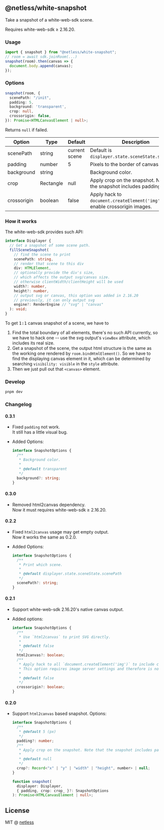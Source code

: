 ## @netless/white-snapshot

Take a snapshot of a white-web-sdk scene.

Requires white-web-sdk &ge; 2.16.20.

### Usage

```js
import { snapshot } from "@netless/white-snapshot";
// room = await sdk.joinRoom(...)
snapshot(room).then(canvas => {
  document.body.append(canvas);
});
```

### Options

```ts
snapshot(room, {
  scenePath: "/init",
  padding: 5,
  background: 'transparent',
  crop: null,
  crossorigin: false,
}): Promise<HTMLCanvasElement | null>;
```

Returns `null` if failed.

| Option      | Type      | Default       | Description                                                                 |
| ----------- | --------- | ------------- | --------------------------------------------------------------------------- |
| scenePath   | string    | current scene | Default is `displayer.state.sceneState.scenePath`.                          |
| padding     | number    | 5             | Pixels to the border of canvas.                                             |
| background  | string    |               | Background color.                                                           |
| crop        | Rectangle | null          | Apply crop on the snapshot. Note that the snapshot includes padding.        |
| crossorigin | boolean   | false         | Apply hack to `document.createElement('img')` to enable crossorigin images. |

### How it works

The white-web-sdk provides such API:

```ts
interface Displayer {
  // Get a snapshot of some scene path.
  fillSceneSnapshot(
    // find the scene to print
    scenePath: string,
    // render that scene to this div
    div: HTMLElement,
    // optionally provide the div's size,
    // which affects the output svg/canvas size.
    // otherwise clientWidth/clientHeight will be used
    width?: number,
    height?: number,
    // output svg or canvas, this option was added in 2.16.20
    // previously, it can only output svg
    engine?: RenderEngine // "svg" | "canvas"
  ): void;
}
```

To get <samp>1:1</samp> canvas snapshot of a scene, we have to

1. Find the total boundary of all elements, there's no such API currently,
   so we have to hack one -- use the svg output's `viewBox` attribute, which
   includes its real size.
2. Get a snapshot of the scene, the output html structure is the same as the
   working one rendered by `room.bindHtmlElement()`. So we have to find the
   displaying canvas element in it, which can be determined by searching
   `visibility: visible` in the `style` attribute.
3. Then we just pull out that `<canvas>` element.

### Develop

```bash
pnpm dev
```

### Changelog

#### 0.3.1

- Fixed `padding` not work.\
  It still has a little visual bug.

- Added Options:

  ```ts
  interface SnapshotOptions {
    /**
     * Background color.
     *
     * @default transparent
     */
    background?: string;
  }
  ```

#### 0.3.0

- Removed html2canvas dependency.\
  Now it must requires white-web-sdk &ge; 2.16.20.

#### 0.2.2

- Fixed `html2canvas` usage may get empty output.\
  Now it works the same as 0.2.0.
- Added Options:

  ```ts
  interface SnapshotOptions {
    /**
     * Print which scene.
     *
     * @default displayer.state.sceneState.scenePath
     */
    scenePath?: string;
  }
  ```

#### 0.2.1

- Support white-web-sdk 2.16.20's native canvas output.
- Added options:

  ```ts
  interface SnapshotOptions {
    /**
     * Use `html2canvas` to print SVG directly.
     *
     * @default false
     */
    html2canvas?: boolean;
    /**
     * Apply hack to all `document.createElement('img')` to include crossorigin attribute.
     * This option requires image server settings and therefore is not enabled by default.
     *
     * @default false
     */
    crossorigin?: boolean;
  }
  ```

#### 0.2.0

- Support `html2canvas` based snapshot. Options:

  ```ts
  interface SnapshotOptions {
    /**
     * @default 5 (px)
     */
    padding?: number;
    /**
     * Apply crop on the snapshot. Note that the snapshot includes padding.
     *
     * @default null
     */
    crop?: Record<"x" | "y" | "width" | "height", number> | null;
  }

  function snapshot(
    displayer: Displayer,
    { padding, crop: crop_ }?: SnapshotOptions
  ): Promise<HTMLCanvasElement | null>;
  ```

## License

MIT @ [netless](https://github.com/netless-io/white-snapshot)
